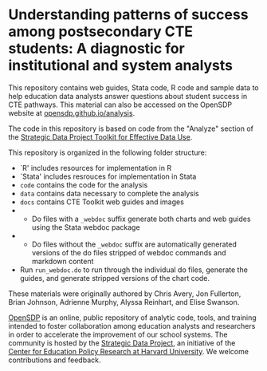 # Understanding patterns of success among postsecondary CTE students: A diagnostic for institutional and system analysts
This repository contains web guides, Stata code, R code and sample
data to help education data analysts answer questions about student success in CTE pathways. 
This material can also be accessed on the
OpenSDP website at [opensdp.github.io/analysis](https://opensdp.github.io/analysis).

The code in this repository is based on code from the "Analyze" section of the
[Strategic Data Project Toolkit for Effective Data Use](https://sdp.cepr.harvard.edu/toolkit-effective-data-use).

This repository is organized in the following folder structure:

- `R' includes resources for implementation in R
- `Stata' includes resrouces for implementation in Stata
- `code` contains the code for the analysis 
- `data` contains data necessary to complete the analysis
- `docs` contains CTE Toolkit web guides and images
- - Do files with a `_webdoc` suffix generate both charts and web guides using the Stata webdoc package
- - Do files without the `_webdoc` suffix are automatically generated versions of the do files stripped of webdoc commands and markdown content
- Run `run_webdoc.do` to run through the individual do files, generate the guides, and generate stripped versions of the chart code.

These materials were originally authored by Chris Avery, Jon Fullerton, Brian Johnson, Adrienne Murphy, Alyssa Reinhart, and Elise Swanson.

[OpenSDP](https://opensdp.github.io) is an online, public repository of analytic
code, tools, and training intended to foster collaboration among education
analysts and researchers in order to accelerate the improvement of our school
systems. The community is hosted by the
[Strategic Data Project](https://sdp.cepr.harvard.edu), an initiative of the
[Center for Education Policy Research at Harvard University](https://cepr.harvard.edu).
We welcome contributions and feedback.

